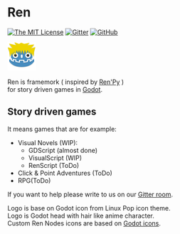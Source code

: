# Ren

[![The MIT License](https://img.shields.io/badge/license-MIT-orange.svg?style=flat-square)](http://opensource.org/licenses/MIT) [![Gitter](https://img.shields.io/badge/chat-Gitter-ff69b4.svg?style=flat-square)](https://gitter.im/jeremi360/Ren-GD) [![GitHub](https://img.shields.io/badge/issues-8-brightgreen.svg?style=flat-square)](https://github.com/jeremi360/Ren/issues)

![Logo](window_icon.png)

Ren is framemork ( inspired by [Ren'Py](https://www.renpy.org) ) <br /> for story driven games in [Godot](https://godotengine.org).

## Story driven games

It means games that are for example:

- Visual Novels (WIP):
	- GDScript (almost done)
	- VisualScript (WIP)
	- RenScript (ToDo)
- Click & Point Adventures (ToDo)
- RPG(ToDo)

If you want to help please write to us on our [Gitter room](https://gitter.im/jeremi360/Ren-GD).

Logo is base on Godot icon from Linux Pop icon theme.<br />
Logo is Godot head with hair like anime character.<br />
Custom Ren Nodes icons are based on [Godot icons](https://github.com/godotengine/godot-design/tree/master/engine/icons/optimized).

